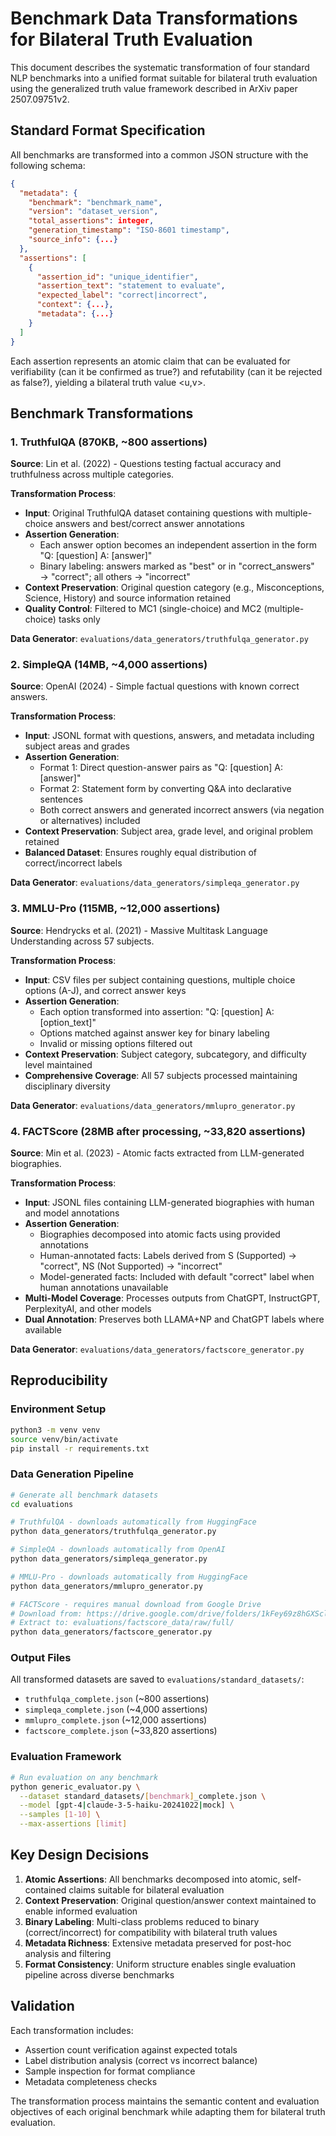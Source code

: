 # Benchmark Data Transformations for Bilateral Truth Evaluation

This document describes the systematic transformation of four standard NLP benchmarks into a unified format suitable for bilateral truth evaluation using the generalized truth value framework described in ArXiv paper 2507.09751v2.

## Standard Format Specification

All benchmarks are transformed into a common JSON structure with the following schema:

```json
{
  "metadata": {
    "benchmark": "benchmark_name",
    "version": "dataset_version",
    "total_assertions": integer,
    "generation_timestamp": "ISO-8601 timestamp",
    "source_info": {...}
  },
  "assertions": [
    {
      "assertion_id": "unique_identifier",
      "assertion_text": "statement to evaluate",
      "expected_label": "correct|incorrect",
      "context": {...},
      "metadata": {...}
    }
  ]
}
```

Each assertion represents an atomic claim that can be evaluated for verifiability (can it be confirmed as true?) and refutability (can it be rejected as false?), yielding a bilateral truth value <u,v>.

## Benchmark Transformations

### 1. TruthfulQA (870KB, ~800 assertions)

**Source**: Lin et al. (2022) - Questions testing factual accuracy and truthfulness across multiple categories.

**Transformation Process**:
- **Input**: Original TruthfulQA dataset containing questions with multiple-choice answers and best/correct answer annotations
- **Assertion Generation**: 
  - Each answer option becomes an independent assertion in the form "Q: [question] A: [answer]"
  - Binary labeling: answers marked as "best" or in "correct_answers" → "correct"; all others → "incorrect"
- **Context Preservation**: Original question category (e.g., Misconceptions, Science, History) and source information retained
- **Quality Control**: Filtered to MC1 (single-choice) and MC2 (multiple-choice) tasks only

**Data Generator**: `evaluations/data_generators/truthfulqa_generator.py`

### 2. SimpleQA (14MB, ~4,000 assertions)

**Source**: OpenAI (2024) - Simple factual questions with known correct answers.

**Transformation Process**:
- **Input**: JSONL format with questions, answers, and metadata including subject areas and grades
- **Assertion Generation**:
  - Format 1: Direct question-answer pairs as "Q: [question] A: [answer]"
  - Format 2: Statement form by converting Q&A into declarative sentences
  - Both correct answers and generated incorrect answers (via negation or alternatives) included
- **Context Preservation**: Subject area, grade level, and original problem retained
- **Balanced Dataset**: Ensures roughly equal distribution of correct/incorrect labels

**Data Generator**: `evaluations/data_generators/simpleqa_generator.py`

### 3. MMLU-Pro (115MB, ~12,000 assertions)

**Source**: Hendrycks et al. (2021) - Massive Multitask Language Understanding across 57 subjects.

**Transformation Process**:
- **Input**: CSV files per subject containing questions, multiple choice options (A-J), and correct answer keys
- **Assertion Generation**:
  - Each option transformed into assertion: "Q: [question] A: [option_text]"
  - Options matched against answer key for binary labeling
  - Invalid or missing options filtered out
- **Context Preservation**: Subject category, subcategory, and difficulty level maintained
- **Comprehensive Coverage**: All 57 subjects processed maintaining disciplinary diversity

**Data Generator**: `evaluations/data_generators/mmlupro_generator.py`

### 4. FACTScore (28MB after processing, ~33,820 assertions)

**Source**: Min et al. (2023) - Atomic facts extracted from LLM-generated biographies.

**Transformation Process**:
- **Input**: JSONL files containing LLM-generated biographies with human and model annotations
- **Assertion Generation**:
  - Biographies decomposed into atomic facts using provided annotations
  - Human-annotated facts: Labels derived from S (Supported) → "correct", NS (Not Supported) → "incorrect"
  - Model-generated facts: Included with default "correct" label when human annotations unavailable
- **Multi-Model Coverage**: Processes outputs from ChatGPT, InstructGPT, PerplexityAI, and other models
- **Dual Annotation**: Preserves both LLAMA+NP and ChatGPT labels where available

**Data Generator**: `evaluations/data_generators/factscore_generator.py`

## Reproducibility

### Environment Setup
```bash
python3 -m venv venv
source venv/bin/activate
pip install -r requirements.txt
```

### Data Generation Pipeline
```bash
# Generate all benchmark datasets
cd evaluations

# TruthfulQA - downloads automatically from HuggingFace
python data_generators/truthfulqa_generator.py

# SimpleQA - downloads automatically from OpenAI
python data_generators/simpleqa_generator.py  

# MMLU-Pro - downloads automatically from HuggingFace
python data_generators/mmlupro_generator.py

# FACTScore - requires manual download from Google Drive
# Download from: https://drive.google.com/drive/folders/1kFey69z8hGXScln01mVxrOhrqgM62X7I
# Extract to: evaluations/factscore_data/raw/full/
python data_generators/factscore_generator.py
```

### Output Files
All transformed datasets are saved to `evaluations/standard_datasets/`:
- `truthfulqa_complete.json` (~800 assertions)
- `simpleqa_complete.json` (~4,000 assertions)
- `mmlupro_complete.json` (~12,000 assertions)
- `factscore_complete.json` (~33,820 assertions)

### Evaluation Framework
```bash
# Run evaluation on any benchmark
python generic_evaluator.py \
  --dataset standard_datasets/[benchmark]_complete.json \
  --model [gpt-4|claude-3-5-haiku-20241022|mock] \
  --samples [1-10] \
  --max-assertions [limit]
```

## Key Design Decisions

1. **Atomic Assertions**: All benchmarks decomposed into atomic, self-contained claims suitable for bilateral evaluation
2. **Context Preservation**: Original question/answer context maintained to enable informed evaluation
3. **Binary Labeling**: Multi-class problems reduced to binary (correct/incorrect) for compatibility with bilateral truth values
4. **Metadata Richness**: Extensive metadata preserved for post-hoc analysis and filtering
5. **Format Consistency**: Uniform structure enables single evaluation pipeline across diverse benchmarks

## Validation

Each transformation includes:
- Assertion count verification against expected totals
- Label distribution analysis (correct vs incorrect balance)
- Sample inspection for format compliance
- Metadata completeness checks

The transformation process maintains the semantic content and evaluation objectives of each original benchmark while adapting them for bilateral truth evaluation.